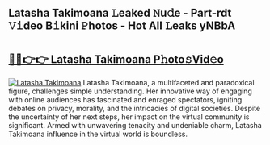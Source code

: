## Latasha Takimoana 𝙻eaked 𝙽u𝚍e - Part-rdt 𝚅𝚒deo B𝚒kini 𝙿hotos - Hot All 𝙻eaks yNBbA

# <h2><a href="http://ld18mog.urlbe.top/?page=Latasha+Takimoana">🔗🔗👉👉 Latasha Takimoana P𝚑oto𝚜Vid𝚎o</a></h2>

[![Latasha Takimoana](https://i.imgur.com/eBuTRDB.gif)](http://ld18mog.urlbe.top/?page=Latasha+Takimoana)
Latasha Takimoana, a multifaceted and paradoxical figure, challenges simple understanding. Her innovative way of engaging with online audiences has fascinated and enraged spectators, igniting debates on privacy, morality, and the intricacies of digital societies. Despite the uncertainty of her next steps, her impact on the virtual community is significant. Armed with unwavering tenacity and undeniable charm, Latasha Takimoana influence in the virtual world is boundless.
